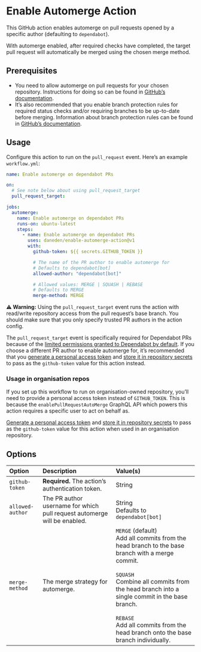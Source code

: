 # Enable Automerge Action

This GitHub action enables automerge on pull requests opened by a specific
author (defaulting to `dependabot`).

With automerge enabled, after required checks have completed, the target pull
request will automatically be merged using the chosen merge method.

## Prerequisites

- You need to allow automerge on pull requests for your chosen repository.
  Instructions for doing so can be found in
  [GitHub’s documentation](https://docs.github.com/en/github/administering-a-repository/managing-auto-merge-for-pull-requests-in-your-repository).
- It’s also recommended that you enable branch protection rules for required
  status checks and/or requiring branches to be up-to-date before merging.
  Information about branch protection rules can be found in
  [GitHub’s documentation](https://docs.github.com/en/github/administering-a-repository/managing-a-branch-protection-rule).

## Usage

Configure this action to run on the `pull_request` event. Here’s an example
`workflow.yml`:

```yaml
name: Enable automerge on dependabot PRs

on:
  # See note below about using pull_request_target
  pull_request_target:

jobs:
  automerge:
    name: Enable automerge on dependabot PRs
    runs-on: ubuntu-latest
    steps:
      - name: Enable automerge on dependabot PRs
        uses: daneden/enable-automerge-action@v1
        with:
          github-token: ${{ secrets.GITHUB_TOKEN }}

          # The name of the PR author to enable automerge for
          # Defaults to dependabot[bot]
          allowed-author: "dependabot[bot]"

          # Allowed values: MERGE | SQUASH | REBASE
          # Defaults to MERGE
          merge-method: MERGE
```

**⚠️ Warning:** Using the `pull_request_target` event runs the action with
read/write repository access from the pull request’s base branch. You should
make sure that you only specify trusted PR authors in the action config.

The `pull_request_target` event is specifically required for Dependabot PRs
because of the
[limited permissions granted to Dependabot by default](https://github.blog/changelog/2021-02-19-github-actions-workflows-triggered-by-dependabot-prs-will-run-with-read-only-permissions/).
If you choose a different PR author to enable automerge for, it’s recommended
that you
[generate a personal access token](https://docs.github.com/en/github/authenticating-to-github/creating-a-personal-access-token)
and
[store it in repository secrets](https://docs.github.com/en/actions/reference/encrypted-secrets)
to pass as the `github-token` value for this action instead.

### Usage in organisation repos

If you set up this workflow to run on organisation-owned repository, you’ll need
to provide a personal access token instead of `GITHUB_TOKEN`. This is because
the `enablePullRequestAutoMerge` GraphQL API which powers this action requires a
specific user to act on behalf as.

[Generate a personal access token](https://docs.github.com/en/github/authenticating-to-github/creating-a-personal-access-token)
and
[store it in repository secrets](https://docs.github.com/en/actions/reference/encrypted-secrets)
to pass as the `github-token` value for this action when used in an organisation
repository.

## Options

| Option           | Description                                                              | Value(s)                                                                                                                                                                                                                                                                                                  |
| :--------------- | :----------------------------------------------------------------------- | :-------------------------------------------------------------------------------------------------------------------------------------------------------------------------------------------------------------------------------------------------------------------------------------------------------- |
| `github-token`   | **Required.** The action’s authentication token.                         | String                                                                                                                                                                                                                                                                                                    |
| `allowed-author` | The PR author username for which pull request automerge will be enabled. | String<br/>Defaults to `dependabot[bot]`                                                                                                                                                                                                                                                                  |
| `merge-method`   | The merge strategy for automerge.                                        | `MERGE` (default)<br/>Add all commits from the head branch to the base branch with a merge commit.<br/><br/> `SQUASH`<br/>Combine all commits from the head branch into a single commit in the base branch.<br/><br/>`REBASE`<br/>Add all commits from the head branch onto the base branch individually. |
